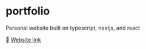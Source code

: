 # portfolio
Personal website built on typescript, nextjs, and react

🚀 [Website link](https://portfolio-ten-jade-10.vercel.app/)
